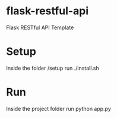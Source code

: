 # flask-restful-api
Flask RESTful API Template

# Setup

Inside the folder /setup run ./install.sh

# Run

Inside the project folder run python app.py
